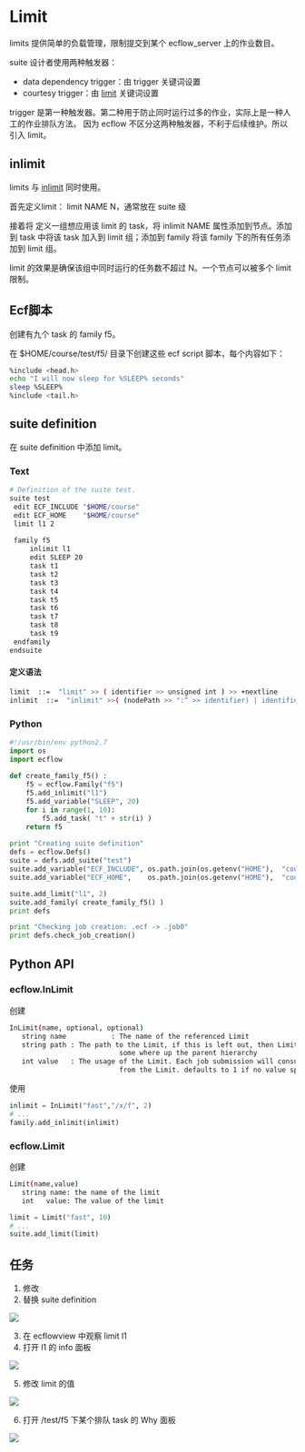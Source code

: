 # Limit

limits 提供简单的负载管理，限制提交到某个 ecflow_server 上的作业数目。

suite 设计者使用两种触发器：

* data dependency trigger：由 trigger 关键词设置
* courtesy trigger：由 [limit](https://software.ecmwf.int/wiki/display/ECFLOW/Glossary#term-limit) 关键词设置

trigger 是第一种触发器。第二种用于防止同时运行过多的作业，实际上是一种人工的作业排队方法。
因为 ecflow 不区分这两种触发器，不利于后续维护。所以引入 limit。

## inlimit

limits 与 [inlimit](https://software.ecmwf.int/wiki/display/ECFLOW/Glossary#term-inlimit) 同时使用。

首先定义limit： limit NAME N，通常放在 suite 级

接着将 定义一组想应用该 limit 的 task，将 inlimit NAME 属性添加到节点。添加到 task 中将该 task 加入到 limit 组；添加到 family 将该 family 下的所有任务添加到 limit 组。

limit 的效果是确保该组中同时运行的任务数不超过 N。一个节点可以被多个 limit 限制。

## Ecf脚本

创建有九个 task 的 family f5。

在 $HOME/course/test/f5/ 目录下创建这些 ecf script 脚本，每个内容如下：

```bash
%include <head.h>
echo "I will now sleep for %SLEEP% seconds"
sleep %SLEEP%
%include <tail.h>
```

## suite definition

在 suite definition 中添加 limit。

### Text

```bash
# Definition of the suite test.
suite test
 edit ECF_INCLUDE "$HOME/course"
 edit ECF_HOME    "$HOME/course"
 limit l1 2
 
 family f5
     inlimit l1
     edit SLEEP 20
     task t1
     task t2
     task t3
     task t4
     task t5
     task t6
     task t7
     task t8
     task t9
 endfamily
endsuite
```

#### 定义语法

```bash
limit  ::=  "limit" >> ( identifier >> unsigned int ) >> +nextline
inlimit  ::=  "inlimit" >>( (nodePath >> ":“ >> identifier) | identifier )) >> ! unsigned int >> +nextline
```

### Python

```python
#!/usr/bin/env python2.7
import os
import ecflow  
 
def create_family_f5() :
    f5 = ecflow.Family("f5")
    f5.add_inlimit("l1")
    f5.add_variable("SLEEP", 20)
    for i in range(1, 10):
        f5.add_task( "t" + str(i) )
    return f5
    
print "Creating suite definition"   
defs = ecflow.Defs()
suite = defs.add_suite("test")
suite.add_variable("ECF_INCLUDE", os.path.join(os.getenv("HOME"),  "course"))
suite.add_variable("ECF_HOME",    os.path.join(os.getenv("HOME"),  "course"))

suite.add_limit("l1", 2)
suite.add_family( create_family_f5() )
print defs

print "Checking job creation: .ecf -> .job0"   
print defs.check_job_creation()
```

## Python API

### ecflow.InLimit

创建

```bash
InLimit(name, optional, optional)
   string name           : The name of the referenced Limit
   string path : The path to the Limit, if this is left out, then Limit of 'name' must be specified
                           some where up the parent hierarchy
   int value   : The usage of the Limit. Each job submission will consume 'value' tokens
                           from the Limit. defaults to 1 if no value specified.
```

使用

```python
inlimit = InLimit("fast","/x/f", 2)
# ...
family.add_inlimit(inlimit)
```

### ecflow.Limit

创建

```bash
Limit(name,value)
   string name: the name of the limit
   int   value: The value of the limit
```

```python
limit = Limit("fast", 10)
# ...
suite.add_limit(limit)
```

## 任务

1. 修改
2. 替换 suite definition

![](./asset/add-limit-suite.jpg)

3. 在 ecflowview 中观察 limit l1
4. 打开 l1 的 info 面板

![](./asset/limit-info.jpg)

5. 修改 limit 的值

![](./asset/change-limit.jpg)

6. 打开 /test/f5 下某个排队 task 的 Why 面板

![](./asset/limit-why.jpg)
